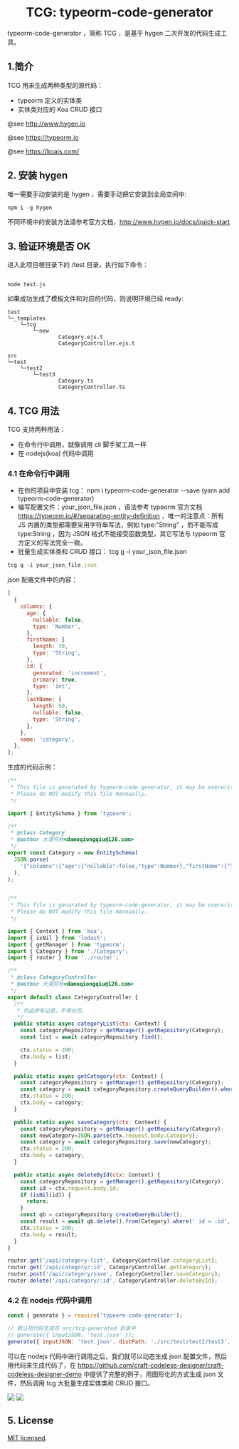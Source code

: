 <h1 align="center">TCG: typeorm-code-generator</h1>

typeorm-code-generator ，简称 TCG ，是基于 hygen 二次开发的代码生成工具。

## 1.简介

TCG 用来生成两种类型的源代码：

- typeorm 定义的实体类
- 实体类对应的 Koa CRUD 接口

@see http://www.hygen.io

@see https://typeorm.io

@see https://koajs.com/

## 2. 安装 hygen

唯一需要手动安装的是 hygen ，需要手动把它安装到全局空间中:

```shell
npm i -g hygen
```

不同环境中的安装方法请参考官方文档，http://www.hygen.io/docs/quick-start

## 3. 验证环境是否 OK

进入此项目根目录下的 /test 目录，执行如下命令：

```shell

node test.js

```

如果成功生成了模板文件和对应的代码，则说明环境已经 ready:

```shell
test
└─_templates
    └─tcg
        └─new
                Category.ejs.t
                CategoryController.ejs.t
```

```shell
src
└─test
    └─test2
        └─test3
                Category.ts
                CategoryController.ts
```

## 4. TCG 用法

TCG 支持两种用法：

- 在命令行中调用，就像调用 cli 脚手架工具一样
- 在 nodejs(koa) 代码中调用

### 4.1 在命令行中调用

- 在你的项目中安装 tcg： npm i typeorm-code-generator --save (yarn add typeorm-code-generator)
- 编写配置文件：your_json_file.json ，语法参考 typeorm 官方文档 https://typeorm.io/#/separating-entity-definition ，唯一的注意点：所有 JS 内置的类型都需要采用字符串写法，例如 type:"String" ，而不能写成 type:String ，因为 JSON 格式不能接受函数类型，其它写法与 typeorm 官方定义的写法完全一致。
- 批量生成实体类和 CRUD 接口： tcg g -i your_json_file.json

```javascript
tcg g -i your_json_file.json
```

json 配置文件中的内容：

```javascript
[
  {
    columns: {
      age: {
        nullable: false,
        type: 'Number',
      },
      firstName: {
        length: 30,
        type: 'String',
      },
      id: {
        generated: 'increment',
        primary: true,
        type: 'int',
      },
      lastName: {
        length: 50,
        nullable: false,
        type: 'String',
      },
    },
    name: 'category',
  },
];
```

生成的代码示例：

```javascript
/**
 * This file is genarated by typeorm-code-generator, it may be overwrited at any time.
 * Please do NOT modify this file mannually.
 */

import { EntitySchema } from 'typeorm';

/**
 * @class Category
 * @author 大漠穷秋<damoqiongqiu@126.com>
 */
export const Category = new EntitySchema(
  JSON.parse(
    '{"columns":{"age":{"nullable":false,"type":Number},"firstName":{"length":30,"type":String},"id":{"generated":"increment","primary":true,"type":"int"},"lastName":{"length":50,"nullable":false,"type":String}},"name":"Category"}',
  ),
);
```

```javascript

/**
 * This file is genarated by typeorm-code-generator, it may be overwrited at any time.
 * Please do NOT modify this file mannually.
 */

import { Context } from 'koa';
import { isNil } from 'lodash';
import { getManager } from 'typeorm';
import { Category } from './Category';
import { router } from '../router';

/**
 * @class CategoryController
 * @author 大漠穷秋<damoqiongqiu@126.com>
 */
export default class CategoryController {
  /**
   * 列出所有记录，不带分页。
   */
  public static async categoryList(ctx: Context) {
    const categoryRepository = getManager().getRepository(Category);
    const list = await categoryRepository.find();

    ctx.status = 200;
    ctx.body = list;
  }

  public static async getCategory(ctx: Context) {
    const categoryRepository = getManager().getRepository(Category);
    const category = await categoryRepository.createQueryBuilder().where({ id: ctx.params.id }).getOne();
    ctx.status = 200;
    ctx.body = category;
  }

  public static async saveCategory(ctx: Context) {
    const categoryRepository = getManager().getRepository(Category);
    const newCategory=JSON.parse(ctx.request.body.Category);
    const category = await categoryRepository.save(newCategory);
    ctx.status = 200;
    ctx.body = category;
  }

  public static async deleteById(ctx: Context) {
    const categoryRepository = getManager().getRepository(Category);
    const id = ctx.request.body.id;
    if (isNil(id)) {
      return;
    }
    const qb = categoryRepository.createQueryBuilder();
    const result = await qb.delete().from(Category).where(' id = :id', { id: id }).execute();
    ctx.status = 200;
    ctx.body = result;
  }
}

router.get('/api/category-list', CategoryController.categoryList);
router.get('/api/category/:id', CategoryController.getCategory);
router.post('/api/category/save', CategoryController.saveCategory);
router.delete('/api/category/:id', CategoryController.deleteById);

```

### 4.2 在 nodejs 代码中调用

```javascript
const { generate } = require('typeorm-code-generator');

// 默认把代码生成在 src/tcg-generated 目录中
// generate({ inputJSON: 'test.json' });
generate({ inputJSON: 'test.json', distPath: './src/test/test2/test3', entity: true, repository: true });
```

可以在 nodejs 代码中进行调用之后，我们就可以动态生成 json 配置文件，然后用代码来生成代码了，在 https://github.com/craft-codeless-designer/craft-codeless-designer-demo 中提供了完整的例子，用图形化的方式生成 json 文件，然后调用 tcg 大批量生成实体类和 CRUD 接口。

<img src="./test/imgs/1.png">

<img src="./test/imgs/2.png">

## 5. License

[MIT licensed](./LICENSE).
